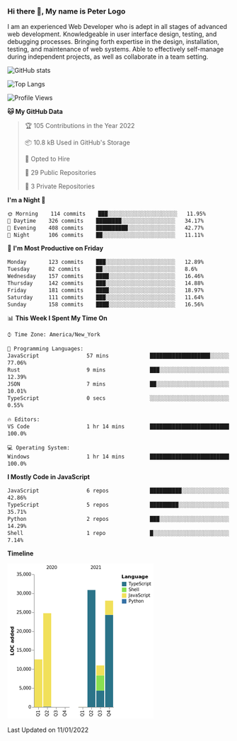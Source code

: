 ### Hi there 👋, My name is Peter Logo

I am an experienced Web Developer who is adept in all stages of advanced web development. Knowledgeable in user interface design, 
testing, and debugging processes. Bringing forth expertise in the design, installation, testing, and maintenance of web systems. 
Able to effectively self-manage during independent projects, as well as collaborate in a team setting.

![GitHub stats](https://github-readme-stats.vercel.app/api?username=peterlogo&show_icons=true&count_private=true&theme=dark)

![Top Langs](https://github-readme-stats.vercel.app/api/top-langs/?username=peterlogo&theme=dark&layout=compact&langs_count=8)

<!--START_SECTION:waka-->
![Profile Views](http://img.shields.io/badge/Profile%20Views-1-blue)

**🐱 My GitHub Data** 

> 🏆 105 Contributions in the Year 2022
 > 
> 📦 10.8 kB Used in GitHub's Storage 
 > 
> 💼 Opted to Hire
 > 
> 📜 29 Public Repositories 
 > 
> 🔑 3 Private Repositories  
 > 
**I'm a Night 🦉** 

```text
🌞 Morning    114 commits    ███░░░░░░░░░░░░░░░░░░░░░░   11.95% 
🌆 Daytime    326 commits    ████████░░░░░░░░░░░░░░░░░   34.17% 
🌃 Evening    408 commits    ██████████░░░░░░░░░░░░░░░   42.77% 
🌙 Night      106 commits    ██░░░░░░░░░░░░░░░░░░░░░░░   11.11%

```
📅 **I'm Most Productive on Friday** 

```text
Monday       123 commits    ███░░░░░░░░░░░░░░░░░░░░░░   12.89% 
Tuesday      82 commits     ██░░░░░░░░░░░░░░░░░░░░░░░   8.6% 
Wednesday    157 commits    ████░░░░░░░░░░░░░░░░░░░░░   16.46% 
Thursday     142 commits    ███░░░░░░░░░░░░░░░░░░░░░░   14.88% 
Friday       181 commits    ████░░░░░░░░░░░░░░░░░░░░░   18.97% 
Saturday     111 commits    ███░░░░░░░░░░░░░░░░░░░░░░   11.64% 
Sunday       158 commits    ████░░░░░░░░░░░░░░░░░░░░░   16.56%

```


📊 **This Week I Spent My Time On** 

```text
⌚︎ Time Zone: America/New_York

💬 Programming Languages: 
JavaScript               57 mins             ███████████████████░░░░░░   77.06% 
Rust                     9 mins              ███░░░░░░░░░░░░░░░░░░░░░░   12.39% 
JSON                     7 mins              ██░░░░░░░░░░░░░░░░░░░░░░░   10.01% 
TypeScript               0 secs              ░░░░░░░░░░░░░░░░░░░░░░░░░   0.55%

🔥 Editors: 
VS Code                  1 hr 14 mins        █████████████████████████   100.0%

💻 Operating System: 
Windows                  1 hr 14 mins        █████████████████████████   100.0%

```

**I Mostly Code in JavaScript** 

```text
JavaScript               6 repos             ██████████░░░░░░░░░░░░░░░   42.86% 
TypeScript               5 repos             █████████░░░░░░░░░░░░░░░░   35.71% 
Python                   2 repos             ███░░░░░░░░░░░░░░░░░░░░░░   14.29% 
Shell                    1 repo              █░░░░░░░░░░░░░░░░░░░░░░░░   7.14%

```


**Timeline**

![Chart not found](https://raw.githubusercontent.com/peterlogo/peterlogo/main/charts/bar_graph.png) 


 Last Updated on 11/01/2022
<!--END_SECTION:waka-->


